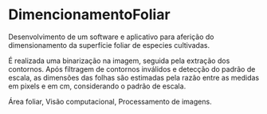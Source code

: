 # DimencionamentoFoliar
Desenvolvimento de um software e aplicativo para aferição do dimensionamento da superfície foliar de especies cultivadas.

É realizada uma binarização na imagem, seguida pela extração dos contornos. Após filtragem de contornos inválidos e detecção do padrão de escala, as dimensões das folhas são estimadas pela razão entre as medidas em pixels e em cm, considerando o padrão de escala. 

Área foliar, Visão computacional, Processamento de imagens.
